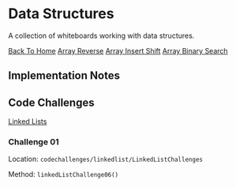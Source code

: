 # Data Structures

A collection of whiteboards working with data structures.

[Back To Home](../../README.md)
[Array Reverse](./lib/src/main/java/codechallenges/array-reverse/README.md)
[Array Insert Shift](./lib/src/main/java/codechallenges/array-insert-shift/README.md)
[Array Binary Search](./lib/src/main/java/codechallenges/arraybinarysearch/README.md)

## Implementation Notes

## Code Challenges

[Linked Lists](./lib/src/main/java/codechallenges/linkedlist/README.md)

### Challenge 01

Location: `codechallenges/linkedlist/LinkedListChallenges`

Method: `linkedListChallenge06()`
